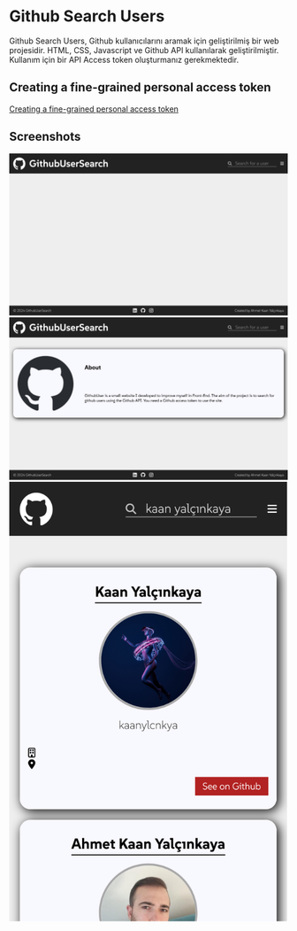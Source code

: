 # Github Search Users

Github Search Users, Github kullanıcılarını aramak için geliştirilmiş bir web projesidir.
HTML, CSS, Javascript ve Github API kullanılarak geliştirilmiştir.
Kullanım için bir API Access token oluşturmanız gerekmektedir.

## Creating a fine-grained personal access token

[Creating a fine-grained personal access token](https://docs.github.com/en/authentication/keeping-your-account-and-data-secure/managing-your-personal-access-tokens#creating-a-fine-grained-personal-access-token)

## Screenshots
![Home Page](/img/main-page.png)
![About Page](/img/about-page.png)
![Mobile Result Page](/img/mobile-result-page.png)